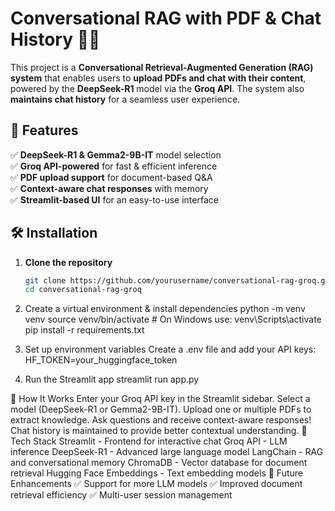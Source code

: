 # Conversational RAG with PDF & Chat History 📄🤖  

This project is a **Conversational Retrieval-Augmented Generation (RAG) system** that enables users to **upload PDFs and chat with their content**, powered by the **DeepSeek-R1** model via the **Groq API**. The system also **maintains chat history** for a seamless user experience.  

## 🚀 Features  
✅ **DeepSeek-R1 & Gemma2-9B-IT** model selection  
✅ **Groq API-powered** for fast & efficient inference  
✅ **PDF upload support** for document-based Q&A  
✅ **Context-aware chat responses** with memory  
✅ **Streamlit-based UI** for an easy-to-use interface  

## 🛠️ Installation  

1. **Clone the repository**  
   ```bash
   git clone https://github.com/yourusername/conversational-rag-groq.git
   cd conversational-rag-groq

2. Create a virtual environment & install dependencies
     python -m venv venv
     source venv/bin/activate  # On Windows use: venv\Scripts\activate
     pip install -r requirements.txt

3. Set up environment variables
   Create a .env file and add your API keys:
   HF_TOKEN=your_huggingface_token

4. Run the Streamlit app
   streamlit run app.py

🎯 How It Works
Enter your Groq API key in the Streamlit sidebar.
Select a model (DeepSeek-R1 or Gemma2-9B-IT).
Upload one or multiple PDFs to extract knowledge.
Ask questions and receive context-aware responses!
Chat history is maintained to provide better contextual understanding.
🔗 Tech Stack
Streamlit - Frontend for interactive chat
Groq API - LLM inference
DeepSeek-R1 - Advanced large language model
LangChain - RAG and conversational memory
ChromaDB - Vector database for document retrieval
Hugging Face Embeddings - Text embedding models
📌 Future Enhancements
✅ Support for more LLM models
✅ Improved document retrieval efficiency
✅ Multi-user session management
